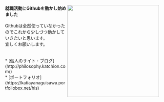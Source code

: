 <img src="https://octodex.github.com/images/hula_loop_octodex03.gif" align="right" width="300">
<b>就職活動にGithubを動かし始めました</b>
<br>
<br>
Githubは全然使っていなかったのでこれから少しづつ動かしていきたいと思います。<br>
宜しくお願いします。
<br>
<br>
<br>
* [個人のサイト・ブログ](http://philosophy.katchion.com/)<br>
* [ポートフォリオ](https://katiayanaguisawa.portfoliobox.net/his)<br>

